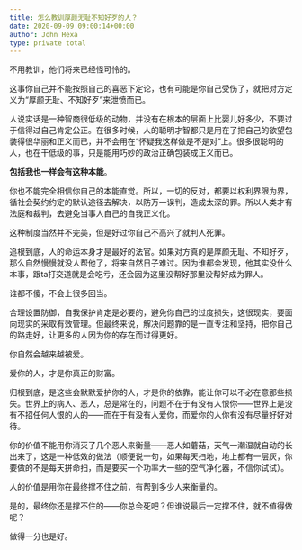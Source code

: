 ```yaml
---
title: 怎么教训厚颜无耻不知好歹的人？
date: 2020-09-09 09:00:14+00:00
author: John Hexa
type: private total
---
```

不用教训，他们将来已经怪可怜的。

这事你自己并不能按照自己的喜恶下定论，也有可能是你自己受伤了，就把对方定义为“厚颜无耻、不知好歹”来泄愤而已。

人说实话是一种智商很低级的动物，并没有在根本的层面上比婴儿好多少，不要过于信得过自己肯定公正。在很多时候，人的聪明才智都只是用在了把自己的欲望包装得很华丽和正义而已，并不会用在“怀疑我这样做是不是对”上。很多很聪明的人，也在干低级的事，只是能用巧妙的政治正确包装成正义而已。

**包括我也一样会有这种本能**。

你也不能完全相信你自己的本能直觉。所以，一切的反对，都要以权利界限为界，循社会契约约定的默认途径去解决，以防万一误判，造成太深的罪。所以人类才有法庭和裁判，去避免当事人自己的自我正义化。

这种制度当然并不完美，但是好过你自己不高兴了就判人死罪。

  


追根到底，人的命运本身才是最好的法官。如果对方真的是厚颜无耻、不知好歹，那么自然慢慢就没人帮他了，将来自然日子难过。因为谁都会发现，他其实没什么本事，跟ta打交道就是会吃亏，还会因为这里没帮好那里没帮好成为罪人。

谁都不傻，不会上很多回当。

合理设置防御，自我保护肯定是必要的，避免你自己的过度损失，这很现实，要面向现实的采取有效管理。但最终来说，解决问题靠的是一直专注和坚持，把你自己的路走好，让更多的人因为你的存在而过得更好。

你自然会越来越被爱。

爱你的人，才是你真正的财富。

归根到底，是这些会默默爱护你的人，才是你的依靠，能让你可以不必在意那些损失。世界上的病人、恶人，总是常在的，问题不在于有没有人恨你——世界上是没有不招任何人恨的人的——而在于有没有人爱你，而爱你的人你有没有尽量好好对待。

你的价值不能用你消灭了几个恶人来衡量——恶人如蘑菇，天气一潮湿就自动的长出来了，这是一种低效的做法（顺便说一句，如果每天扫地，地上都有一层灰，你要做的不是每天拼命扫，而是要买一个功率大一些的空气净化器，不信你试试）。

人的价值是用你在最终撑不住之前，有帮到多少人来衡量的。

是的，最终你还是撑不住的——你总会死吧？但谁说最后一定撑不住，就不值得做呢？

做得一分也是好。


